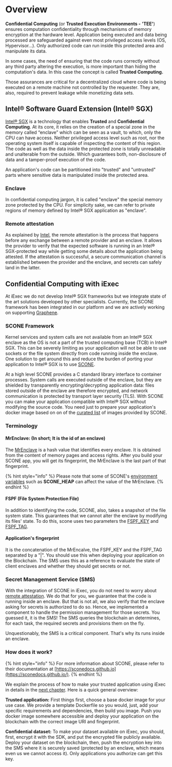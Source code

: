 # Overview

**Confidential Computing** \(or **Trusted Execution Environments -** **'TEE'**\) ensures computation confidentiality through mechanisms of memory encryption at the hardware level. Application being executed and data being processed are safeguarded against even most privileged access levels \(OS, Hypervisor...\). Only authorized code can run inside this protected area and manipulate its data.

In some cases, the need of ensuring that the code runs correctly without any third party altering the execution, is more important than hiding the computation's data. In this case the concept is called **Trusted Computing.**

Those assurances are critical for a decentralized cloud where code is being executed on a remote machine not controlled by the requester. They are, also, required to prevent leakage while monetizing data sets.

## Intel® Software Guard Extension \(Intel® SGX\)

[Intel® SGX](https://software.intel.com/en-us/sgx) is a technology that enables **Trusted** and **Confidential Computing**. At its core, it relies on the creation of a special zone in the memory called “enclave” which can be seen as a vault, to which, only the CPU can have access. Neither privileged access level such as root, nor the operating system itself is capable of inspecting the content of this region. The code as well as the data inside the protected zone is totally unreadable and unalterable from the outside. Which guarantees both, non-disclosure of data and a tamper-proof execution of the code.

An application's code can be partitioned into "trusted" and "untrusted" parts where sensitive data is manipulated inside the protected area.

### Enclave

In confidential computing jargon, it is called "enclave" the special memory zone protected by the CPU. For simplicity sake, we can refer to private regions of memory defined by Intel® SGX application as "enclave".

### Remote attestation

As explained by [Intel](https://software.intel.com/en-us/sgx/attestation-services), the remote attestation is the process that happens before any exchange between a remote provider and an enclave. It allows the provider to verify that the expected software is running in an Intel® SGX-protected way while getting some details about the application being attested. If the attestation is successful, a secure communication channel is established between the provider and the enclave, and secrets can safely land in the latter.

## Confidential Computing with iExec

At iExec we do not develop Intel® SGX frameworks but we integrate state of the art solutions developed by other specialists. Currently, the SCONE framework has been integrated in our platform and we are actively working on supporting [Graphene](https://grapheneproject.io/).

### SCONE Framework

Kernel services and system calls are not available from an Intel® SGX enclave as the OS is not a part of the trusted computing base \(TCB\) in Intel® SGX. This can be severely limiting as your application will not be able to use sockets or the file system directly from code running inside the enclave. One solution to get around this and reduce the burden of porting your application to Intel® SGX is to use [SCONE](https://scontain.com/).

At a high level SCONE provides a C standard library interface to container processes. System calls are executed outside of the enclave, but they are shielded by transparently encrypting/decrypting application data: files stored outside of the enclave are therefore encrypted, and network communication is protected by transport layer security \(TLS\). With SCONE you can make your application compatible with Intel® SGX without modifying the source code. You need just to prepare your application's docker image based on on of the [curated list](https://sconedocs.github.io/SCONE_Curated_Images/) of images provided by SCONE.

### Terminology

#### MrEnclave: \(In short; It is the id of an enclave\)

The [MrEnclave](https://sconedocs.github.io/MrEnclave/) is a hash value that identifies every enclave. It is obtained from the content of memory pages and access rights. After you build your SCONE app, you will get its fingerprint, the MrEnclave is the last part of that fingerprint.

{% hint style="info" %}
Please note that some of SCONE's [environment variables](https://sconedocs.github.io/SCONE_ENV/) such as **SCONE\_HEAP** can affect the value of the MrEnclave.
{% endhint %}

#### FSPF \(File System Protection File\)

In addition to identifying the code, SCONE, also, takes a snapshot of the file system state. This guarantees that we cannot alter the enclave by modifying its files' state. To do this, scone uses two parameters the [FSPF\_KEY](https://sconedocs.github.io/SCONE_Fileshield/#file-system-protection-file) and [FSPF\_TAG](https://sconedocs.github.io/SCONE_Fileshield/#file-system-protection-file).

#### Application's fingerprint

It is the concatenation of the MrEncalve, the FSPF\_KEY and the FSPF\_TAG separated by a "\|". You should use this when deploying your application on the Blockchain. The SMS uses this as a reference to evaluate the state of client enclaves and whether they should get secrets or not.

### Secret Management Service \(SMS\)

With the integration of SCONE in iExec, you do not need to worry about [remote attestation](intel-sgx-technology.md#remote-attestation). We do that for you, we guarantee that the code is running inside an enclave. But that is not all, we also verify that the enclave asking for secrets is authorized to do so. Hence, we implemented a component to handle the permission management for those secrets. You guessed it, it is the SMS! The SMS queries the blockchain an determines, for each task, the required secrets and provisions them on the fly.

Unquestionably, the SMS is a critical component. That's why its runs inside an enclave.

### How does it work?

{% hint style="info" %}
For more information about SCONE, please refer to their documentation at [https://sconedocs.github.io](https://sconedocs.github.io/).
{% endhint %}

We explain the process of how to make your trusted application using iExec in details in the [next chapter](create-your-first-sgx-app.md). Here is a quick general overview:

**Trusted application:** First things first, choose a base docker image for your use case. We provide a template Dockerfile so you would, just, add your specific requirements and dependencies, then build you image. Push you docker image somewhere accessible and deploy your application on the blockchain with the correct image URI and fingerprint.

**Confidential dataset:** To make your dataset available on iExec, you should, first, encrypt it with the SDK, and put the encrypted file publicly available. Deploy your dataset on the blockchain, then, push the encryption key into the SMS where it is securely saved \(protected by an enclave, which means even us we cannot access it\). Only applications you authorize can get this key.

